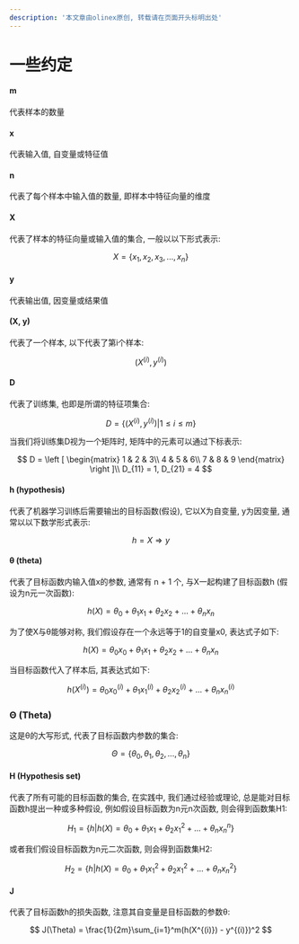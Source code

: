 ```yaml
---
description: '本文章由olinex原创, 转载请在页面开头标明出处'
---
```


# 一些约定

#### m

 代表样本的数量

#### x

 代表输入值, 自变量或特征值

#### n

代表了每个样本中输入值的数量, 即样本中特征向量的维度

#### X

代表了样本的特征向量或输入值的集合, 一般以以下形式表示:

$$
X = \{x_1, x_2, x_3, ..., x_n\}
$$

#### y

 代表输出值, 因变量或结果值

#### \(X, y\)

 代表了一个样本, 以下代表了第i个样本:

$$
(X^{(i)}, y^{(i)})
$$

#### D

代表了训练集, 也即是所谓的特征项集合:

$$
D = \{ (X^{(i)}, y^{(i)}) | 1 \leq i \leq m \}
$$

当我们将训练集D视为一个矩阵时, 矩阵中的元素可以通过下标表示:

$$
D = \left [
\begin{matrix}
1 & 2 & 3\\
4 & 5 & 6\\
7 & 8 & 9
\end{matrix}
\right ]\\
D_{11} = 1, D_{21} = 4
$$

#### h \(hypothesis\)

代表了机器学习训练后需要输出的目标函数\(假设\), 它以X为自变量, y为因变量, 通常以以下数学形式表示:

$$
h = X \Rightarrow y
$$

#### θ \(theta\)

代表了目标函数内输入值x的参数, 通常有 n + 1 个, 与X一起构建了目标函数h \(假设为n元一次函数\):

$$
h(X) = \theta_0 + \theta_1x_1 + \theta_2x_2 + ... + \theta_nx_n
$$

为了使X与θ能够对称, 我们假设存在一个永远等于1的自变量x0, 表达式子如下:

$$
h(X) = \theta_0x_0 + \theta_1x_1 + \theta_2x_2 + ... + \theta_nx_n
$$

当目标函数代入了样本后, 其表达式如下:

$$
h(X^{(i)}) = \theta_0x_0^{(i)} + \theta_1x_1^{(i)} + \theta_2x_2^{(i)} + ... + \theta_nx_n^{(i)}
$$

### Θ \(Theta\)

这是θ的大写形式, 代表了目标函数内参数的集合:

$$
\Theta = \{ \theta_0, \theta_1, \theta_2, ..., \theta_n  \}
$$

#### H \(Hypothesis set\)

代表了所有可能的目标函数的集合, 在实践中, 我们通过经验或理论, 总是能对目标函数h提出一种或多种假设, 例如假设目标函数为n元n次函数, 则会得到函数集H1:

$$
H_1 = \{h | h(X) = \theta_0 + \theta_1x_1 + \theta_2x_1^2 + ... + \theta_nx_n^n \}
$$

或者我们假设目标函数为n元二次函数, 则会得到函数集H2:

$$
H_2 = \{h | h(X) = \theta_0 + \theta_1x_1^2 + \theta_2x_1^2 + ... + \theta_nx_n^2 \}
$$

#### J

代表了目标函数h的损失函数, 注意其自变量是目标函数的参数θ:

$$
J(\Theta) = \frac{1}{2m}\sum_{i=1}^m(h(X^{(i)}) - y^{(i)})^2
$$



